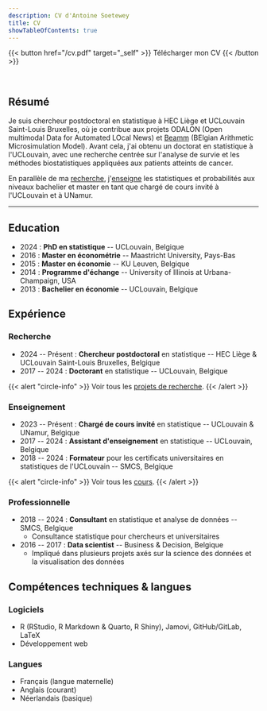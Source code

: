 ```yaml
---
description: CV d'Antoine Soetewey
title: CV
showTableOfContents: true
---
```


{{< button href="/cv.pdf" target="_self" >}}
Télécharger mon CV
{{< /button >}}

<br>

## Résumé

Je suis chercheur postdoctoral en statistique à HEC Liège et UCLouvain Saint-Louis Bruxelles, où je contribue aux projets ODALON (Open multimodal Data for Automated LOcal News) et [Beamm](https://beamm.brussels/) (BElgian Arithmetic Microsimulation Model). Avant cela, j'ai obtenu un doctorat en statistique à l'UCLouvain, avec une recherche centrée sur l'analyse de survie et les méthodes biostatistiques appliquées aux patients atteints de cancer.

En parallèle de ma [recherche](/fr/research/), j'[enseigne](/fr/teaching/) les statistiques et probabilités aux niveaux bachelier et master en tant que chargé de cours invité à l'UCLouvain et à UNamur.

---

## Education

- 2024 : **PhD en statistique** -- UCLouvain, Belgique
- 2016 : **Master en économétrie** -- Maastricht University, Pays-Bas
- 2015 : **Master en économie** -- KU Leuven, Belgique
- 2014 : **Programme d'échange** -- University of Illinois at Urbana-Champaign, USA
- 2013 : **Bachelier en économie** -- UCLouvain, Belgique

## Expérience

### Recherche

- 2024 -- Présent : **Chercheur postdoctoral** en statistique -- HEC Liège & UCLouvain Saint-Louis Bruxelles, Belgique
- 2017 -- 2024 : **Doctorant** en statistique -- UCLouvain, Belgique

{{< alert "circle-info" >}}
Voir tous les [projets de recherche](/fr/research/).
{{< /alert >}}

### Enseignement

- 2023 -- Présent : **Chargé de cours invité** en statistique -- UCLouvain & UNamur, Belgique
- 2017 -- 2024 : **Assistant d'enseignement** en statistique -- UCLouvain, Belgique
- 2018 -- 2024 : **Formateur** pour les certificats universitaires en statistiques de l'UCLouvain -- SMCS, Belgique

{{< alert "circle-info" >}}
Voir tous les [cours](/fr/teaching/).
{{< /alert >}}

### Professionnelle

- 2018 -- 2024 : **Consultant** en statistique et analyse de données -- SMCS, Belgique
  + Consultance statistique pour chercheurs et universitaires
- 2016 -- 2017 : **Data scientist** -- Business & Decision, Belgique
  + Impliqué dans plusieurs projets axés sur la science des données et la visualisation des données

## Compétences techniques & langues

### Logiciels

- R (RStudio, R Markdown & Quarto, R Shiny), Jamovi, GitHub/GitLab, LaTeX
- Développement web

### Langues

- Français (langue maternelle)
- Anglais (courant)
- Néerlandais (basique)
